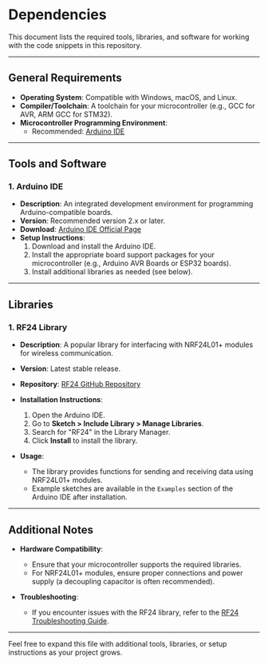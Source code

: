 # Dependencies

This document lists the required tools, libraries, and software for working with the code snippets in this repository.

---

## General Requirements

- **Operating System**: Compatible with Windows, macOS, and Linux.
- **Compiler/Toolchain**: A toolchain for your microcontroller (e.g., GCC for AVR, ARM GCC for STM32).
- **Microcontroller Programming Environment**: 
  - Recommended: [Arduino IDE](https://www.arduino.cc/en/software)

---

## Tools and Software

### 1. Arduino IDE
- **Description**: An integrated development environment for programming Arduino-compatible boards.
- **Version**: Recommended version 2.x or later.
- **Download**: [Arduino IDE Official Page](https://www.arduino.cc/en/software)
- **Setup Instructions**:
  1. Download and install the Arduino IDE.
  2. Install the appropriate board support packages for your microcontroller (e.g., Arduino AVR Boards or ESP32 boards).
  3. Install additional libraries as needed (see below).

---

## Libraries

### 1. RF24 Library
- **Description**: A popular library for interfacing with NRF24L01+ modules for wireless communication.
- **Version**: Latest stable release.
- **Repository**: [RF24 GitHub Repository](https://github.com/nRF24/RF24)
- **Installation Instructions**:
  1. Open the Arduino IDE.
  2. Go to **Sketch > Include Library > Manage Libraries**.
  3. Search for "RF24" in the Library Manager.
  4. Click **Install** to install the library.

- **Usage**:
  - The library provides functions for sending and receiving data using NRF24L01+ modules.
  - Example sketches are available in the `Examples` section of the Arduino IDE after installation.

---

## Additional Notes

- **Hardware Compatibility**:
  - Ensure that your microcontroller supports the required libraries.
  - For NRF24L01+ modules, ensure proper connections and power supply (a decoupling capacitor is often recommended).

- **Troubleshooting**:
  - If you encounter issues with the RF24 library, refer to the [RF24 Troubleshooting Guide](https://github.com/nRF24/RF24#troubleshooting).

---

Feel free to expand this file with additional tools, libraries, or setup instructions as your project grows.

